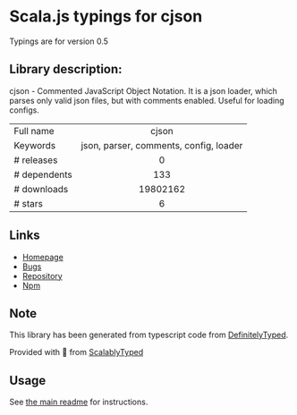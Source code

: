 
# Scala.js typings for cjson

Typings are for version 0.5

## Library description:
cjson - Commented JavaScript Object Notation. It is a json loader, which parses only valid json files, but with comments enabled. Useful for loading configs.

|                    |                 |
| ------------------ | :-------------: |
| Full name          | cjson |
| Keywords           | json, parser, comments, config, loader |
| # releases         | 0 |
| # dependents       | 133 |
| # downloads        | 19802162 |
| # stars            | 6 |

## Links
- [Homepage](https://github.com/kof/node-cjson#readme)
- [Bugs](https://github.com/kof/node-cjson/issues)
- [Repository](https://github.com/kof/node-cjson)
- [Npm](https://www.npmjs.com/package/cjson)
    


## Note
This library has been generated from typescript code from [DefinitelyTyped](https://definitelytyped.org).

Provided with :purple_heart: from [ScalablyTyped](https://github.com/oyvindberg/ScalablyTyped)

## Usage
See [the main readme](../../readme.md) for instructions.


